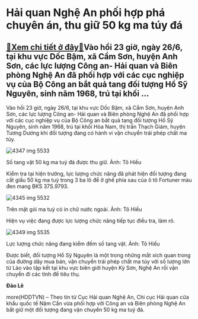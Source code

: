 Hải quan Nghệ An phối hợp phá chuyên án, thu giữ 50 kg ma túy đá
================================================================

[:gift:Xem chi tiết ở đây:gift:](https://hddtvn.com/hai-quan-nghe-an-phoi-hop-pha-chuyen-an-thu-giu-50-kg-ma-tuy-da/)Vào hồi 23 giờ, ngày 26/6, tại khu vực Dốc Bậm, xã Cẩm Sơn, huyện Anh Sơn, các lực lượng Công an- Hải quan và Biên phòng Nghệ An đã phối hợp với các cục nghiệp vụ của Bộ Công an bắt quả tang đối tượng Hồ Sỹ Nguyên, sinh năm 1968, trú tại khối …
----------------------------------------------------------------------------------------------------------------------------------------------------------------------------------------------------------------------------------------------------


Vào hồi 23 giờ, ngày 26/6, tại khu vực Dốc Bậm, xã Cẩm Sơn, huyện Anh Sơn, các lực lượng Công an- Hải quan và Biên phòng Nghệ An đã phối hợp với các cục nghiệp vụ của Bộ Công an bắt quả tang đối tượng Hồ Sỹ Nguyên, sinh năm 1968, trú tại khối Hòa Nam, thị trấn Thạch Giám, huyện Tương Dương khi đối tượng đang có hành vi vận chuyển trái phép chất ma túy.





![4347 img 5533](https://haiquanonline.com.vn/stores/news_dataimages/nubt/062020/27/18/in_article/4347_IMG_5533.jpg?rt=20200627185207 "Số tang vật 50 kg ma tuý đá được thu giữ. Ảnh: Tô Hiếu")


Số tang vật 50 kg ma tuý đá được thu giữ. Ảnh: Tô Hiếu



Kiểm tra tại hiện trường, lực lượng chức năng đã phát hiện đối tượng đang cất giấu 50 kg ma tuý trong 3 ba lô để ở ghế phía sau của ô tô Fortuner màu đen mang BKS 37S.9793.





![4345 img 5532](https://haiquanonline.com.vn/stores/news_dataimages/nubt/062020/27/18/in_article/4345_IMG_5532.jpg?rt=20200627185207 "Trên mặt gói ma tuý có in chữ nước ngoài. Ảnh: Tô Hiếu")


Trên mặt gói ma tuý có in chữ nước ngoài. Ảnh: Tô Hiếu



Hiện vụ việc đang được lực lượng chức năng tiếp tục điều tra, làm rõ.





![4349 img 5535](https://haiquanonline.com.vn/stores/news_dataimages/nubt/062020/27/18/in_article/4349_IMG_5535.jpg?rt=20200627185207 "Lực lượng chức năng đang kiểm đếm số tang vật. Ảnh: Tô Hiếu")


Lực lượng chức năng đang kiểm đếm số tang vật. Ảnh: Tô Hiếu



Được biết, đối tượng Hồ Sỹ Nguyên là một trong những mắt xích quan trong của đường dây mua bán, vận chuyển trái phép chất ma túy với số lượng lớn từ Lào vào tập kết tại khu vực biên giới huyện Kỳ Sơn, Nghệ An rồi vận chuyển đi các tỉnh để tiêu thụ.




**Đảo Lê**



more(HDDTVN) – Theo tin từ Cục Hải quan Nghệ An, Chi cục Hải quan cửa khẩu quốc tế Nậm Cắn vừa phối hợp với Công an và Biên phòng Nghệ An bắt giữ một đối tượng đang vận chuyển 50 kg ma tuý đá.

